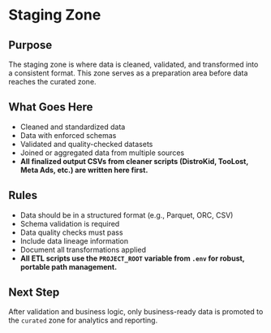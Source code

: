# Staging Zone

## Purpose
The staging zone is where data is cleaned, validated, and transformed into a consistent format. This zone serves as a preparation area before data reaches the curated zone.

## What Goes Here
- Cleaned and standardized data
- Data with enforced schemas
- Validated and quality-checked datasets
- Joined or aggregated data from multiple sources
- **All finalized output CSVs from cleaner scripts (DistroKid, TooLost, Meta Ads, etc.) are written here first.**

## Rules
- Data should be in a structured format (e.g., Parquet, ORC, CSV)
- Schema validation is required
- Data quality checks must pass
- Include data lineage information
- Document all transformations applied
- **All ETL scripts use the `PROJECT_ROOT` variable from `.env` for robust, portable path management.**

## Next Step
After validation and business logic, only business-ready data is promoted to the `curated` zone for analytics and reporting.

